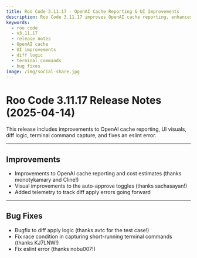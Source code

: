 ```yaml
---
title: Roo Code 3.11.17 - OpenAI Cache Reporting & UI Improvements
description: Roo Code 3.11.17 improves OpenAI cache reporting, enhances auto-approve toggles UI, and fixes diff logic and terminal race conditions.
keywords:
  - roo code
  - v3.11.17
  - release notes
  - OpenAI cache
  - UI improvements
  - diff logic
  - terminal commands
  - bug fixes
image: /img/social-share.jpg
---
```


# Roo Code 3.11.17 Release Notes (2025-04-14)

This release includes improvements to OpenAI cache reporting, UI visuals, diff logic, terminal command capture, and fixes an eslint error.

---

## Improvements

*   Improvements to OpenAI cache reporting and cost estimates (thanks monotykamary and Cline!)
*   Visual improvements to the auto-approve toggles (thanks sachasayan!)
*   Added telemetry to track diff apply errors going forward

---

## Bug Fixes

*   Bugfix to diff apply logic (thanks avtc for the test case!)
*   Fix race condition in capturing short-running terminal commands (thanks KJ7LNW!)
*   Fix eslint error (thanks nobu007!)
